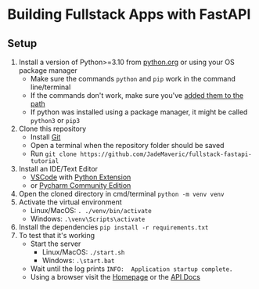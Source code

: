 # Building Fullstack Apps with FastAPI

## Setup
1. Install a version of Python>=3.10 from [python.org](https://www.python.org/downloads/) or using your OS package manager
   - Make sure the commands `python` and `pip` work in the command line/terminal
   - If the commands don't work, make sure you've [added them to the path](https://realpython.com/add-python-to-path/)
   - If python was installed using a package manager, it might be called `python3` or `pip3`
2. Clone this repository
   - Install [Git](https://git-scm.com/)
   - Open a terminal when the repository folder should be saved
   - Run `git clone https://github.com/JadeMaveric/fullstack-fastapi-tutorial`
3. Install an IDE/Text Editor
   - [VSCode](https://code.visualstudio.com/) with [Python Extension](https://code.visualstudio.com/docs/languages/python)
   - or [Pycharm Community Edition](https://www.jetbrains.com/pycharm/)
4. Open the cloned directory in cmd/terminal `python -m venv venv`
5. Activate the virtual environment
   - Linux/MacOS: `. ./venv/bin/activate`
   - Windows: `.\venv\Scripts\activate`
6. Install the dependencies `pip install -r requirements.txt`
7. To test that it's working
    - Start the server
      - Linux/MacOS: `./start.sh`
      - Windows: `.\start.bat`
    - Wait until the log prints `INFO:  Application startup complete.`
    - Using a browser visit the [Homepage](http://localhost:7000/) or the [API Docs](http://localhost:7000/docs)
